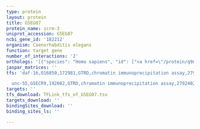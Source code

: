 ```yaml
---
type: protein
layout: protein
title: G5EG07
protein_name: scrm-3
uniprot_accession: G5EG07
ncbi_gene_id: '182212'
organism: Caenorhabditis elegans
function: target gene
number_of_interactions: '2'
orthologs: '[{"species": "Homo sapiens", "id": ["<a href=\"/protein/q9nry6\">Q9NRY6</a>", "<a href=\"/protein/q9nrq2\">Q9NRQ2</a>", "<a href=\"/protein/q9nry7\">Q9NRY7</a>", "<a href=\"/protein/o15162\">O15162</a>", "<a href=\"/protein/a0pg75\">A0PG75</a>"]}, {"species": "Mus musculus", "id": ["<a href=\"/protein/q9jj00\">Q9JJ00</a>", "<a href=\"/protein/q9jiz9\">Q9JIZ9</a>", "<a href=\"/protein/p58196\">P58196</a>", "<a href=\"/protein/j3qm92\">J3QM92</a>", "<a href=\"/protein/q9dcw2\">Q9DCW2</a>", "<a href=\"/protein/q3v0u0\">Q3V0U0</a>"]}, {"species": "Rattus norvegicus", "id": ["<a href=\"/protein/q6qbq4\">Q6QBQ4</a>", "M0RA77", "A0A0G2JYB5", "D3Z9T8", "<a href=\"/protein/g3v719\">G3V719</a>"]}, {"species": "Drosophila melanogaster", "id": ["<a href=\"/protein/q9vzw1\">Q9VZW1</a>"]}, {"species": "Danio rerio", "id": ["<a href=\"/protein/x1wgc6\">X1WGC6</a>", "<a href=\"/protein/a2ben3\">A2BEN3</a>"]}]'
jaspar_matrices: ''
tfs: 'daf-16,O16850,172981,GTRD,chromatin immunoprecipitation assay,27924024%5Buid%5D,No

  unc-55,G5ECR9,192082,GTRD,chromatin immunoprecipitation assay,27924024%5Buid%5D,No'
targets: ''
tfs_download: TFLink_tfs_of_G5EG07.tsv
targets_download: ''
bindingSites_download: ''
binding_sites_ls: ''

---
```

